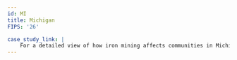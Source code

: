 ```yaml
---
id: MI
title: Michigan
FIPS: '26'

case_study_link: |
    For a detailed view of how iron mining affects communities in Michigan, read the [Marquette County case study]({{ site.baseurl }}/case-studies/marquette/).
---
```

